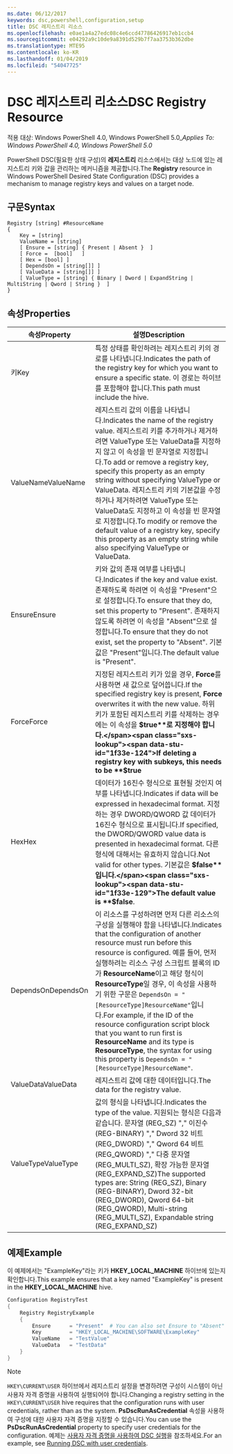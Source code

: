 ```yaml
---
ms.date: 06/12/2017
keywords: dsc,powershell,configuration,setup
title: DSC 레지스트리 리소스
ms.openlocfilehash: e0ae1a4a27edc08c4e6ccd47786426917eb1ccb4
ms.sourcegitcommit: e04292a9c10de9a8391d529b7f7aa3753b362dbe
ms.translationtype: MTE95
ms.contentlocale: ko-KR
ms.lasthandoff: 01/04/2019
ms.locfileid: "54047725"
---
```

# <a name="dsc-registry-resource"></a><span data-ttu-id="1f33e-103">DSC 레지스트리 리소스</span><span class="sxs-lookup"><span data-stu-id="1f33e-103">DSC Registry Resource</span></span>

<span data-ttu-id="1f33e-104">적용 대상: Windows PowerShell 4.0, Windows PowerShell 5.0_</span><span class="sxs-lookup"><span data-stu-id="1f33e-104">_Applies To: Windows PowerShell 4.0, Windows PowerShell 5.0_</span></span>

<span data-ttu-id="1f33e-105">PowerShell DSC(필요한 상태 구성)의 **레지스트리** 리소스에서는 대상 노드에 있는 레지스트리 키와 값을 관리하는 메커니즘을 제공합니다.</span><span class="sxs-lookup"><span data-stu-id="1f33e-105">The **Registry** resource in Windows PowerShell Desired State Configuration (DSC) provides a mechanism to manage registry keys and values on a target node.</span></span>

## <a name="syntax"></a><span data-ttu-id="1f33e-106">구문</span><span class="sxs-lookup"><span data-stu-id="1f33e-106">Syntax</span></span>

```
Registry [string] #ResourceName
{
    Key = [string]
    ValueName = [string]
    [ Ensure = [string] { Present | Absent }  ]
    [ Force =  [bool]   ]
    [ Hex = [bool] ]
    [ DependsOn = [string[]] ]
    [ ValueData = [string[]] ]
    [ ValueType = [string] { Binary | Dword | ExpandString | MultiString | Qword | String }  ]
}
```

## <a name="properties"></a><span data-ttu-id="1f33e-107">속성</span><span class="sxs-lookup"><span data-stu-id="1f33e-107">Properties</span></span>

| <span data-ttu-id="1f33e-108">속성</span><span class="sxs-lookup"><span data-stu-id="1f33e-108">Property</span></span> | <span data-ttu-id="1f33e-109">설명</span><span class="sxs-lookup"><span data-stu-id="1f33e-109">Description</span></span> |
| --- | --- |
| <span data-ttu-id="1f33e-110">키</span><span class="sxs-lookup"><span data-stu-id="1f33e-110">Key</span></span>| <span data-ttu-id="1f33e-111">특정 상태를 확인하려는 레지스트리 키의 경로를 나타냅니다.</span><span class="sxs-lookup"><span data-stu-id="1f33e-111">Indicates the path of the registry key for which you want to ensure a specific state.</span></span> <span data-ttu-id="1f33e-112">이 경로는 하이브를 포함해야 합니다.</span><span class="sxs-lookup"><span data-stu-id="1f33e-112">This path must include the hive.</span></span>|
| <span data-ttu-id="1f33e-113">ValueName</span><span class="sxs-lookup"><span data-stu-id="1f33e-113">ValueName</span></span>| <span data-ttu-id="1f33e-114">레지스트리 값의 이름을 나타냅니다.</span><span class="sxs-lookup"><span data-stu-id="1f33e-114">Indicates the name of the registry value.</span></span> <span data-ttu-id="1f33e-115">레지스트리 키를 추가하거나 제거하려면 ValueType 또는 ValueData를 지정하지 않고 이 속성을 빈 문자열로 지정합니다.</span><span class="sxs-lookup"><span data-stu-id="1f33e-115">To add or remove a registry key, specify this property as an empty string without specifying ValueType or ValueData.</span></span> <span data-ttu-id="1f33e-116">레지스트리 키의 기본값을 수정하거나 제거하려면 ValueType 또는 ValueData도 지정하고 이 속성을 빈 문자열로 지정합니다.</span><span class="sxs-lookup"><span data-stu-id="1f33e-116">To modify or remove the default value of a registry key, specify this property as an empty string while also specifying ValueType or ValueData.</span></span>|
| <span data-ttu-id="1f33e-117">Ensure</span><span class="sxs-lookup"><span data-stu-id="1f33e-117">Ensure</span></span>| <span data-ttu-id="1f33e-118">키와 값의 존재 여부를 나타냅니다.</span><span class="sxs-lookup"><span data-stu-id="1f33e-118">Indicates if the key and value exist.</span></span> <span data-ttu-id="1f33e-119">존재하도록 하려면 이 속성을 "Present"으로 설정합니다.</span><span class="sxs-lookup"><span data-stu-id="1f33e-119">To ensure that they do, set this property to "Present".</span></span> <span data-ttu-id="1f33e-120">존재하지 않도록 하려면 이 속성을 "Absent"으로 설정합니다.</span><span class="sxs-lookup"><span data-stu-id="1f33e-120">To ensure that they do not exist, set the property to "Absent".</span></span> <span data-ttu-id="1f33e-121">기본값은 "Present"입니다.</span><span class="sxs-lookup"><span data-stu-id="1f33e-121">The default value is "Present".</span></span>|
| <span data-ttu-id="1f33e-122">Force</span><span class="sxs-lookup"><span data-stu-id="1f33e-122">Force</span></span>| <span data-ttu-id="1f33e-123">지정된 레지스트리 키가 있을 경우, **Force**를 사용하면 새 값으로 덮어씁니다.</span><span class="sxs-lookup"><span data-stu-id="1f33e-123">If the specified registry key is present, **Force** overwrites it with the new value.</span></span> <span data-ttu-id="1f33e-124">하위 키가 포함된 레지스트리 키를 삭제하는 경우에는 이 속성을 **$true**로 지정해야 합니다.</span><span class="sxs-lookup"><span data-stu-id="1f33e-124">If deleting a registry key with subkeys, this needs to be **$true**</span></span> |
| <span data-ttu-id="1f33e-125">Hex</span><span class="sxs-lookup"><span data-stu-id="1f33e-125">Hex</span></span>| <span data-ttu-id="1f33e-126">데이터가 16진수 형식으로 표현될 것인지 여부를 나타냅니다.</span><span class="sxs-lookup"><span data-stu-id="1f33e-126">Indicates if data will be expressed in hexadecimal format.</span></span> <span data-ttu-id="1f33e-127">지정하는 경우 DWORD/QWORD 값 데이터가 16진수 형식으로 표시됩니다.</span><span class="sxs-lookup"><span data-stu-id="1f33e-127">If specified, the DWORD/QWORD value data is presented in hexadecimal format.</span></span> <span data-ttu-id="1f33e-128">다른 형식에 대해서는 유효하지 않습니다.</span><span class="sxs-lookup"><span data-stu-id="1f33e-128">Not valid for other types.</span></span> <span data-ttu-id="1f33e-129">기본값은 **$false**입니다.</span><span class="sxs-lookup"><span data-stu-id="1f33e-129">The default value is **$false**.</span></span>|
| <span data-ttu-id="1f33e-130">DependsOn</span><span class="sxs-lookup"><span data-stu-id="1f33e-130">DependsOn</span></span>| <span data-ttu-id="1f33e-131">이 리소스를 구성하려면 먼저 다른 리소스의 구성을 실행해야 함을 나타냅니다.</span><span class="sxs-lookup"><span data-stu-id="1f33e-131">Indicates that the configuration of another resource must run before this resource is configured.</span></span> <span data-ttu-id="1f33e-132">예를 들어, 먼저 실행하려는 리소스 구성 스크립트 블록의 ID가 **ResourceName**이고 해당 형식이 **ResourceType**일 경우, 이 속성을 사용하기 위한 구문은 `DependsOn = "[ResourceType]ResourceName"`입니다.</span><span class="sxs-lookup"><span data-stu-id="1f33e-132">For example, if the ID of the resource configuration script block that you want to run first is **ResourceName** and its type is **ResourceType**, the syntax for using this property is `DependsOn = "[ResourceType]ResourceName"`.</span></span>|
| <span data-ttu-id="1f33e-133">ValueData</span><span class="sxs-lookup"><span data-stu-id="1f33e-133">ValueData</span></span>| <span data-ttu-id="1f33e-134">레지스트리 값에 대한 데이터입니다.</span><span class="sxs-lookup"><span data-stu-id="1f33e-134">The data for the registry value.</span></span>|
| <span data-ttu-id="1f33e-135">ValueType</span><span class="sxs-lookup"><span data-stu-id="1f33e-135">ValueType</span></span>| <span data-ttu-id="1f33e-136">값의 형식을 나타냅니다.</span><span class="sxs-lookup"><span data-stu-id="1f33e-136">Indicates the type of the value.</span></span> <span data-ttu-id="1f33e-137">지원되는 형식은 다음과 같습니다. 문자열 (REG_SZ) "," 이진수 (REG-BINARY) "," Dword 32 비트 (REG_DWORD) "," Qword 64 비트 (REG_QWORD) "," 다중 문자열 (REG_MULTI_SZ), 확장 가능한 문자열 (REG_EXPAND_SZ)</span><span class="sxs-lookup"><span data-stu-id="1f33e-137">The supported types are: String (REG_SZ), Binary (REG-BINARY), Dword 32-bit (REG_DWORD), Qword 64-bit (REG_QWORD), Multi-string (REG_MULTI_SZ), Expandable string (REG_EXPAND_SZ)</span></span> |

## <a name="example"></a><span data-ttu-id="1f33e-138">예제</span><span class="sxs-lookup"><span data-stu-id="1f33e-138">Example</span></span>

<span data-ttu-id="1f33e-139">이 예제에서는 "ExampleKey"라는 키가 **HKEY\_LOCAL\_MACHINE** 하이브에 있는지 확인합니다.</span><span class="sxs-lookup"><span data-stu-id="1f33e-139">This example ensures that a key named "ExampleKey" is present in the **HKEY\_LOCAL\_MACHINE** hive.</span></span>

```powershell
Configuration RegistryTest
{
    Registry RegistryExample
    {
        Ensure      = "Present"  # You can also set Ensure to "Absent"
        Key         = "HKEY_LOCAL_MACHINE\SOFTWARE\ExampleKey"
        ValueName   = "TestValue"
        ValueData   = "TestData"
    }
}
```

> [!NOTE]
> <span data-ttu-id="1f33e-140">`HKEY\CURRENT\USER` 하이브에서 레지스트리 설정을 변경하려면 구성이 시스템이 아닌 사용자 자격 증명을 사용하여 실행되어야 합니다.</span><span class="sxs-lookup"><span data-stu-id="1f33e-140">Changing a registry setting in the `HKEY\CURRENT\USER` hive requires that the configuration runs with user credentials, rather than as the system.</span></span> <span data-ttu-id="1f33e-141">**PsDscRunAsCredential** 속성을 사용하여 구성에 대한 사용자 자격 증명을 지정할 수 있습니다.</span><span class="sxs-lookup"><span data-stu-id="1f33e-141">You can use the **PsDscRunAsCredential** property to specify user credentials for the configuration.</span></span> <span data-ttu-id="1f33e-142">예제는 [사용자 자격 증명을 사용하여 DSC 실행](../../../configurations/runAsUser.md)을 참조하세요.</span><span class="sxs-lookup"><span data-stu-id="1f33e-142">For an example, see [Running DSC with user credentials](../../../configurations/runAsUser.md).</span></span>
